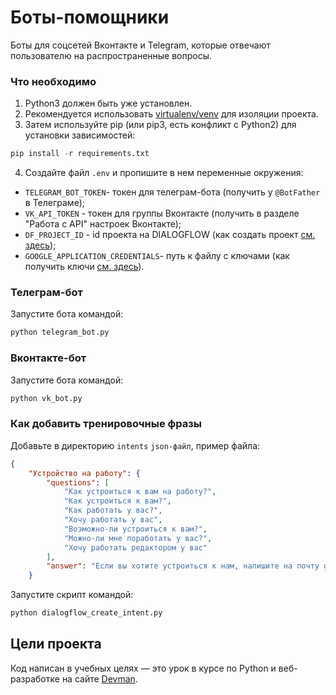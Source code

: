 # Боты-помощники
Боты для соцсетей Вконтакте и Telegram, которые отвечают пользователю на распространенные вопросы.

### Что необходимо
1. Python3 должен быть уже установлен. 
2. Рекомендуется использовать [virtualenv/venv](https://docs.python.org/3/library/venv.html) для изоляции проекта.
3. Затем используйте pip (или pip3, есть конфликт с Python2) для установки зависимостей:
```python
pip install -r requirements.txt
```
4. Создайте файл `.env` и пропишите в нем переменные окружения:
- `TELEGRAM_BOT_TOKEN`- токен для телеграм-бота (получить у `@BotFather` в Телеграме);
- `VK_API_TOKEN` - токен для группы Вконтакте (получить в разделе "Работа с API" настроек Вконтакте);
- `DF_PROJECT_ID` - id проекта на DIALOGFLOW (как создать проект [см. здесь](https://cloud.google.com/dialogflow/es/docs/quick/setup));
- `GOOGLE_APPLICATION_CREDENTIALS`- путь к файлу с ключами (как получить ключи [см. здесь](https://cloud.google.com/docs/authentication/getting-started)).

### Телеграм-бот
Запустите бота командой:
```python
python telegram_bot.py
```

### Вконтакте-бот
Запустите бота командой:
```python
python vk_bot.py
```

### Как добавить тренировочные фразы
Добавьте в директорию `intents` `json-файл`, пример файла: 
```json
{
    "Устройство на работу": {
        "questions": [
            "Как устроиться к вам на работу?",
            "Как устроиться к вам?",
            "Как работать у вас?",
            "Хочу работать у вас",
            "Возможно-ли устроиться к вам?",
            "Можно-ли мне поработать у вас?",
            "Хочу работать редактором у вас"
        ],
        "answer": "Если вы хотите устроиться к нам, напишите на почту game-of-verbs@gmail.com мини-эссе о себе и прикрепите ваше портфолио."
    }
```
Запустите скрипт командой:
```python
python dialogflow_create_intent.py
```

## Цели проекта

Код написан в учебных целях — это урок в курсе по Python и веб-разработке на сайте [Devman](https://dvmn.org).